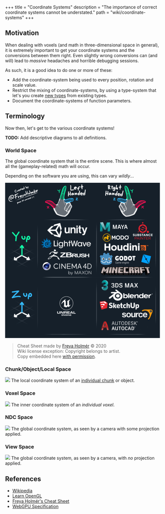 +++
title = "Coordinate Systems"
description = "The importance of correct coordinate systems cannot be understated."
path = "wiki/coordinate-systems"
+++

## Motivation

When dealing with voxels (and math in three-dimensional space in general), it is extremely important to get your coordinate systems and the conversions between them right. Even slightly wrong conversions can (and will) lead to *massive* headaches and horrible debugging sessions.

As such, it is a good idea to do one or more of these:

- Add the coordinate-system being used to every position, rotation and scale value.
- Restrict the mixing of coordinate-systems, by using a type-system that let's you create [new types](https://www.worthe-it.co.za/blog/2020-10-31-newtype-pattern-in-rust.html) from existing types.
- Document the coordinate-systems of function parameters.

## Terminology

Now then, let's get to the various coordinate systems!

**TODO:** Add descriptive diagrams to all definitions.

### World Space

The global coordinate system that is the entire scene. This is where almost all the (gameplay-related) math will occur.

Depending on the software you are using, this can vary *wildly*...

![World-Space Coordinate Systems by Freya Holmér](coordinate-systems.png)
> Cheat Sheet made by [Freya Holmér](https://twitter.com/FreyaHolmer/status/1325556229410861056) © 2020  
> Wiki license exception: Copyright belongs to artist.  
> Copy embedded here [with permission](https://twitter.com/FreyaHolmer/status/1530167901436649472).

### Chunk/Object/Local Space

<img src="/favicon-32x32.png" width=32></img>
The local coordinate system of an [individual chunk](/wiki/chunking) or object.

### Voxel Space

<img src="/favicon-32x32.png" width=32></img>
The inner coordinate system of an *individual voxel*.

### NDC Space

<img src="/favicon-32x32.png" width=32></img>
The global coordinate system, as seen by a camera with some projection applied.

### View Space

<img src="/favicon-32x32.png" width=32></img>
The global coordinate system, as seen by a camera, with *no* projection applied.

## References

- [Wikipedia](https://en.wikipedia.org/wiki/Coordinate_system)
- [Learn OpenGL](https://learnopengl.com/Getting-started/Coordinate-Systems)
- [Freya Holmér's Cheat Sheet](https://twitter.com/FreyaHolmer/status/1325556229410861056)
- [WebGPU Specification](https://gpuweb.github.io/gpuweb/#coordinate-systems)
